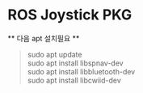 # ROS Joystick PKG #

** 다음 apt 설치필요 **

>sudo apt update  
sudo apt install libspnav-dev  
sudo apt install libbluetooth-dev  
sudo apt install libcwiid-dev  

